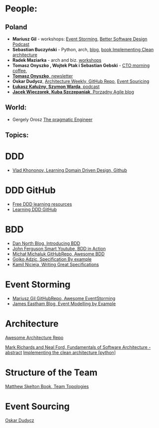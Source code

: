 # People:

## Poland
- <b>Mariusz Gil</b> - workshops: [Event Storming](https://github.com/mariuszgil/awesome-eventstorming), [Better Software Design Podcast](https://bettersoftwaredesign.pl/)
- <b>Sebastian Buczyński</b> - Python, arch, [blog](https://breadcrumbscollector.tech/), [book Implementing Clean architecture](https://cleanarchitecture.io/)
- <b>Radek Maziarka</b> - arch and biz. [workshops](https://radekmaziarka.pl/szkolenia-i-warsztaty)
- <b>Tomasz Onyszko , Wojtek Ptak i Sebastian Gebski</b> - [CTO morning coffee](https://open.spotify.com/show/1uqt9gA2hMIHFeqBlPLi37?si=f2cc44f4c0ee483d),
- [<b>Tomasz Onyszko</b>, newsletter](https://lnkd.in/dTeCxEnQ)  
- <b>Oskar Dudycz</b>, [Architecture Weekly, GitHub Repo](https://github.com/oskardudycz/ArchitectureWeekly), [Event Souricing](https://event-driven.io/)
- [<b>Łukasz Kałużny, Szymon Warda</b>, podcast](https://patoarchitekci.io/)
- [<b>Jacek Wieczorek, Kuba Szczepaniak</b>, Porządny Agile blog](https://porzadnyagile.pl/)

## World:
- Gergely Orosz [The pragmatic Engineer](https://blog.pragmaticengineer.com/)

## Topics:

# DDD
- [Vlad Khononov, Learning Domain Driven Design, Github](https://github.com/vladikk/learning-ddd)

# DDD GitHub
- [Free DDD learning resources](https://github.com/ddd-crew/free-ddd-learning-resource)
- [Learning DDD GitHub](https://github.com/cnb0/learning-ddd)

# BDD
- [Dan North Blog, Introducing BDD](https://dannorth.net/introducing-bdd/)
- [John Ferguson Smart Youtube, BDD in Action](https://www.youtube.com/watch?v=hdBxLZ8f82Y)
- [Michał Michaluk GitHubRepo, Awesome BDD](https://github.com/msz13/Awesome-BDD/blob/main/README.md)
- [Gojko Adzic, Specification By example](https://gojko.net/books/specification-by-example/)
- [Kamil Nicieja, Writing Great Specifications](https://www.manning.com/books/writing-great-specifications)

# Event Storming
- [Mariusz Gil GitHubRepo, Awesome EventStorming](https://github.com/mariuszgil/awesome-eventstorming)
- [James Eastham Blog, Event Modelling by Example](https://jameseastham.co.uk/post/software-development/event-modelling-by-example/)

# Architecture
[Awesome Architecture Repo](https://awesome-architecture.com/)

[Mark Richards and Neal Ford, Fundamentals of Software Architecture - abstract](https://yoan-thirion.gitbook.io/knowledge-base/software-architecture/fundamentals-of-software-architecture)
[Implementing the clean architecture [python] ](https://cleanarchitecture.io/)

# Structure of the Team
[Matthew Skelton Book, Team Topologies](https://awesome-architecture.com/)

# Event Sourcing
[Oskar Dudycz](https://event-driven.io/)